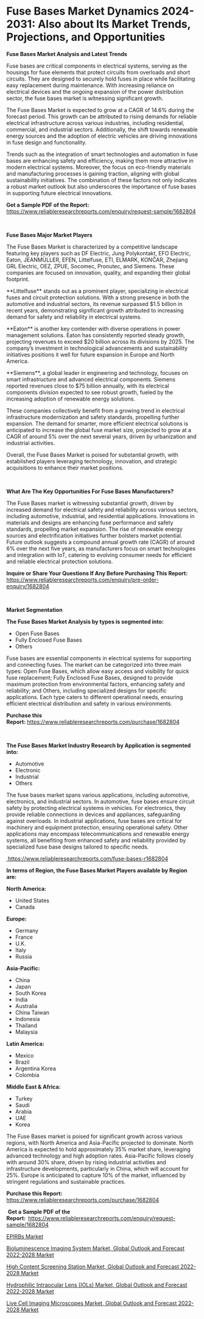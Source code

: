 <p><h1>Fuse Bases Market Dynamics 2024-2031: Also about Its Market Trends, Projections, and Opportunities</h1></p><p><strong>Fuse Bases Market Analysis and Latest Trends</strong></p>
<p><p>Fuse bases are critical components in electrical systems, serving as the housings for fuse elements that protect circuits from overloads and short circuits. They are designed to securely hold fuses in place while facilitating easy replacement during maintenance. With increasing reliance on electrical devices and the ongoing expansion of the power distribution sector, the fuse bases market is witnessing significant growth.</p><p>The Fuse Bases Market is expected to grow at a CAGR of 14.6% during the forecast period. This growth can be attributed to rising demands for reliable electrical infrastructure across various industries, including residential, commercial, and industrial sectors. Additionally, the shift towards renewable energy sources and the adoption of electric vehicles are driving innovations in fuse design and functionality. </p><p>Trends such as the integration of smart technologies and automation in fuse bases are enhancing safety and efficiency, making them more attractive in modern electrical systems. Moreover, the focus on eco-friendly materials and manufacturing processes is gaining traction, aligning with global sustainability initiatives. The combination of these factors not only indicates a robust market outlook but also underscores the importance of fuse bases in supporting future electrical innovations.</p></p>
<p><strong>Get a Sample PDF of the Report:&nbsp;</strong> <a href="https://www.reliableresearchreports.com/enquiry/request-sample/1682804?utm_campaign=1621&utm_medium=2&utm_source=Github&utm_content=ia&utm_term=15102024&utm_id=fuse-bases">https://www.reliableresearchreports.com/enquiry/request-sample/1682804</a></p>
<p>&nbsp;</p>
<p><strong>Fuse Bases Major Market Players</strong></p>
<p><p>The Fuse Bases Market is characterized by a competitive landscape featuring key players such as DF Electric, Jung Polykontakt, EFO Electric, Eaton, JEANMÜLLER, EFEN, Littelfuse, ETI, ELMARK, KONČAR, Zhejiang GRL Electric, OEZ, ZPUE, Socomec, Pronutec, and Siemens. These companies are focused on innovation, quality, and expanding their global footprint.</p><p>**Littelfuse** stands out as a prominent player, specializing in electrical fuses and circuit protection solutions. With a strong presence in both the automotive and industrial sectors, its revenue surpassed $1.5 billion in recent years, demonstrating significant growth attributed to increasing demand for safety and reliability in electrical systems.</p><p>**Eaton** is another key contender with diverse operations in power management solutions. Eaton has consistently reported steady growth, projecting revenues to exceed $20 billion across its divisions by 2025. The company’s investment in technological advancements and sustainability initiatives positions it well for future expansion in Europe and North America.</p><p>**Siemens**, a global leader in engineering and technology, focuses on smart infrastructure and advanced electrical components. Siemens reported revenues close to $75 billion annually, with its electrical components division expected to see robust growth, fueled by the increasing adoption of renewable energy solutions.</p><p>These companies collectively benefit from a growing trend in electrical infrastructure modernization and safety standards, propelling further expansion. The demand for smarter, more efficient electrical solutions is anticipated to increase the global fuse market size, projected to grow at a CAGR of around 5% over the next several years, driven by urbanization and industrial activities.</p><p>Overall, the Fuse Bases Market is poised for substantial growth, with established players leveraging technology, innovation, and strategic acquisitions to enhance their market positions.</p></p>
<p>&nbsp;</p>
<p><strong>What Are The Key Opportunities For Fuse Bases Manufacturers?</strong></p>
<p><p>The Fuse Bases market is witnessing substantial growth, driven by increased demand for electrical safety and reliability across various sectors, including automotive, industrial, and residential applications. Innovations in materials and designs are enhancing fuse performance and safety standards, propelling market expansion. The rise of renewable energy sources and electrification initiatives further bolsters market potential. Future outlook suggests a compound annual growth rate (CAGR) of around 6% over the next five years, as manufacturers focus on smart technologies and integration with IoT, catering to evolving consumer needs for efficient and reliable electrical protection solutions.</p></p>
<p><strong>Inquire or Share Your Questions If Any Before Purchasing This Report:</strong> <a href="https://www.reliableresearchreports.com/enquiry/pre-order-enquiry/1682804?utm_campaign=1621&utm_medium=2&utm_source=Github&utm_content=ia&utm_term=15102024&utm_id=fuse-bases">https://www.reliableresearchreports.com/enquiry/pre-order-enquiry/1682804</a></p>
<p>&nbsp;</p>
<p><strong>Market Segmentation</strong></p>
<p><strong>The Fuse Bases Market Analysis by types is segmented into:</strong></p>
<p><ul><li>Open Fuse Bases</li><li>Fully Enclosed Fuse Bases</li><li>Others</li></ul></p>
<p><p>Fuse bases are essential components in electrical systems for supporting and connecting fuses. The market can be categorized into three main types: Open Fuse Bases, which allow easy access and visibility for quick fuse replacement; Fully Enclosed Fuse Bases, designed to provide maximum protection from environmental factors, enhancing safety and reliability; and Others, including specialized designs for specific applications. Each type caters to different operational needs, ensuring efficient electrical distribution and safety in various environments.</p></p>
<p><strong>Purchase this Report:&nbsp;</strong><a href="https://www.reliableresearchreports.com/purchase/1682804?utm_campaign=1621&utm_medium=2&utm_source=Github&utm_content=ia&utm_term=15102024&utm_id=fuse-bases">https://www.reliableresearchreports.com/purchase/1682804</a></p>
<p>&nbsp;</p>
<p><strong>The Fuse Bases Market Industry Research by Application is segmented into:</strong></p>
<p><ul><li>Automotive</li><li>Electronic</li><li>Industrial</li><li>Others</li></ul></p>
<p><p>The fuse bases market spans various applications, including automotive, electronics, and industrial sectors. In automotive, fuse bases ensure circuit safety by protecting electrical systems in vehicles. For electronics, they provide reliable connections in devices and appliances, safeguarding against overloads. In industrial applications, fuse bases are critical for machinery and equipment protection, ensuring operational safety. Other applications may encompass telecommunications and renewable energy systems, all benefiting from enhanced safety and reliability provided by specialized fuse base designs tailored to specific needs.</p></p>
<p><a href="https://www.reliableresearchreports.com/fuse-bases-r1682804?utm_campaign=1621&utm_medium=2&utm_source=Github&utm_content=ia&utm_term=15102024&utm_id=fuse-bases">&nbsp;https://www.reliableresearchreports.com/fuse-bases-r1682804</a></p>
<p><strong>In terms of Region, the Fuse Bases Market Players available by Region are:</strong></p>
<p>
    <p> <strong> North America: </strong>
        <ul>
            <li>United States</li>
            <li>Canada</li>
        </ul>
        </p> 
    <p> <strong> Europe: </strong>
        <ul>
            <li>Germany</li>
            <li>France</li>
            <li>U.K.</li>
            <li>Italy</li>
            <li>Russia</li>
        </ul>
        </p> 
    <p> <strong> Asia-Pacific: </strong>
        <ul>
            <li>China</li>
            <li>Japan</li>
            <li>South Korea</li>
            <li>India</li>
            <li>Australia</li>
            <li>China Taiwan</li>
            <li>Indonesia</li>
            <li>Thailand</li>
            <li>Malaysia</li>
        </ul>
        </p> 
    <p> <strong> Latin America: </strong>
        <ul>
            <li>Mexico</li>
            <li>Brazil</li>
            <li>Argentina Korea</li>
            <li>Colombia</li>
        </ul>
        </p> 
    <p> <strong> Middle East & Africa: </strong>
        <ul>
            <li>Turkey</li>
            <li>Saudi</li>
            <li>Arabia</li>
            <li>UAE</li>
            <li>Korea</li>
        </ul>
    </p>
    </p>
<p><p>The Fuse Bases market is poised for significant growth across various regions, with North America and Asia-Pacific projected to dominate. North America is expected to hold approximately 35% market share, leveraging advanced technology and high adoption rates. Asia-Pacific follows closely with around 30% share, driven by rising industrial activities and infrastructure developments, particularly in China, which will account for 25%. Europe is anticipated to capture 10% of the market, influenced by stringent regulations and sustainable practices.</p></p>
<p><strong>Purchase this Report: </strong><a href="https://www.reliableresearchreports.com/purchase/1682804?utm_campaign=1621&utm_medium=2&utm_source=Github&utm_content=ia&utm_term=15102024&utm_id=fuse-bases">https://www.reliableresearchreports.com/purchase/1682804</a></p>
<p>&nbsp;<strong>Get a Sample PDF of the Report:&nbsp;&nbsp;</strong><a href="https://www.reliableresearchreports.com/enquiry/request-sample/1682804?utm_campaign=1621&utm_medium=2&utm_source=Github&utm_content=ia&utm_term=15102024&utm_id=fuse-bases">https://www.reliableresearchreports.com/enquiry/request-sample/1682804</a></p>
<p><strong></strong></p>
<p><p><a href="https://issuu.com/reportprime-2/docs/epirbs-market-size-2030.pptx_611c05aba5a953?utm_campaign=1621&utm_medium=2&utm_source=Github&utm_content=ia&utm_term=15102024&utm_id=fuse-bases">EPIRBs Market</a></p><p><a href="https://www.linkedin.com/pulse/emerging-technologies-reshaping-bioluminescence-imaging-sa0se?utm_campaign=1621&utm_medium=2&utm_source=Github&utm_content=ia&utm_term=15102024&utm_id=fuse-bases">Bioluminescence Imaging System Market, Global Outlook and Forecast 2022-2028 Market</a></p><p><a href="https://www.linkedin.com/pulse/global-high-content-screening-station-market-outlook-forecast-xrqae?utm_campaign=1621&utm_medium=2&utm_source=Github&utm_content=ia&utm_term=15102024&utm_id=fuse-bases">High Content Screening Station Market, Global Outlook and Forecast 2022-2028 Market</a></p><p><a href="https://www.linkedin.com/pulse/top-trends-transforming-hydrophilic-intraocular-lens-iols-market-y2rqe?utm_campaign=1621&utm_medium=2&utm_source=Github&utm_content=ia&utm_term=15102024&utm_id=fuse-bases">Hydrophilic Intraocular Lens (IOLs) Market, Global Outlook and Forecast 2022-2028 Market</a></p><p><a href="https://www.linkedin.com/pulse/global-live-cell-imaging-microscopes-market-outlook-forecast-2022-2028-u8ome?utm_campaign=1621&utm_medium=2&utm_source=Github&utm_content=ia&utm_term=15102024&utm_id=fuse-bases">Live Cell Imaging Microscopes Market, Global Outlook and Forecast 2022-2028 Market</a></p></p>